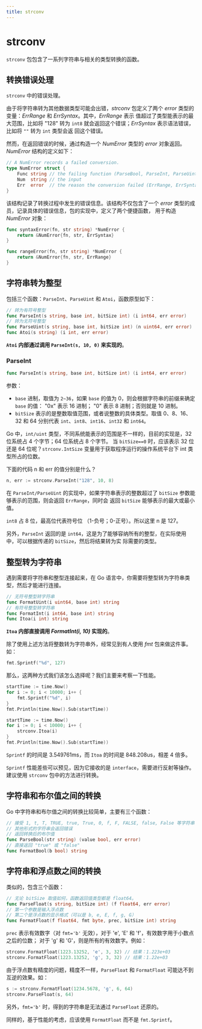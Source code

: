 ```yaml
---
title: strconv
---
```


# strconv

`strconv` 包包含了一系列字符串与相关的类型转换的函数。

## 转换错误处理

`strconv` 中的错误处理。

由于将字符串转为其他数据类型可能会出错，*strconv* 包定义了两个 *error* 类型的变量：*ErrRange* 和 *ErrSyntax*。其中，*ErrRange* 表示
值超过了类型能表示的最大范围，比如将 "128" 转为 `int8` 就会返回这个错误；*ErrSyntax* 表示语法错误，比如将 `""` 转为 `int` 类型会返
回这个错误。

然而，在返回错误的时候，通过构造一个 *NumError* 类型的 *error* 对象返回。*NumError* 结构的定义如下：
```go
// A NumError records a failed conversion.
type NumError struct {
    Func string // the failing function (ParseBool, ParseInt, ParseUint, ParseFloat)
    Num  string // the input
    Err  error  // the reason the conversion failed (ErrRange, ErrSyntax)
}
```

该结构记录了转换过程中发生的错误信息。该结构不仅包含了一个 *error* 类型的成员，记录具体的错误信息，包的实现中，定义了两个便捷函数，
用于构造 *NumError* 对象：
```go
func syntaxError(fn, str string) *NumError {
    return &NumError{fn, str, ErrSyntax}
}

func rangeError(fn, str string) *NumError {
    return &NumError{fn, str, ErrRange}
}
```


## 字符串转为整型

包括三个函数：`ParseInt`、`ParseUint` 和 `Atoi`，函数原型如下：
```go
// 转为有符号整型
func ParseInt(s string, base int, bitSize int) (i int64, err error)
// 转为无符号整型
func ParseUint(s string, base int, bitSize int) (n uint64, err error)
func Atoi(s string) (i int, err error)
```

**`Atoi` 内部通过调用 `ParseInt(s, 10, 0)` 来实现的**。

### ParseInt
```go
func ParseInt(s string, base int, bitSize int) (i int64, err error)
```
参数：
-  `base` 进制，取值为 `2~36`，如果 `base` 的值为 0，则会根据字符串的前缀来确定 `base` 的值：
"0x" 表示 16 进制； "0" 表示 8 进制；否则就是 10 进制。
- `bitSize` 表示的是整数取值范围，或者说整数的具体类型。取值 0、8、16、32 和 64 分别代表 `int`、`int8`、`int16`、`int32`
和 `int64`。

Go 中，`int/uint` 类型，不同系统能表示的范围是不一样的，目前的实现是，32 位系统占 4 个字节；64 位系统占 8 个字节。
当 `bitSize==0` 时，应该表示 32 位还是 64 位呢？`strconv.IntSize` 变量用于获取程序运行的操作系统平台下 int 类型所占的位数。

下面的代码 n 和 err 的值分别是什么？
```go
n, err := strconv.ParseInt("128", 10, 8)
```
	
在 `ParseInt/ParseUint` 的实现中，如果字符串表示的整数超过了 `bitSize` 参数能够表示的范围，则会返回 `ErrRange`，同时会
返回 `bitSize` 能够表示的最大或最小值。

`int8` 占 8 位，最高位代表符号位 （1-负号；0-正号）。所以这里 n 是 127。

另外，`ParseInt` 返回的是 `int64`，这是为了能够容纳所有的整型，在实际使用中，可以根据传递的 `bitSize`，然后将结果转为实
际需要的类型。


## 整型转为字符串

遇到需要将字符串和整型连接起来，在 Go 语言中，你需要将整型转为字符串类型，然后才能进行连接。
```go
// 无符号整型转字符串
func FormatUint(i uint64, base int) string	
// 有符号整型转字符串
func FormatInt(i int64, base int) string	
func Itoa(i int) string
```

**`Itoa` 内部直接调用 *FormatInt(i, 10)* 实现的**。


除了使用上述方法将整数转为字符串外，经常见到有人使用 *fmt* 包来做这件事。如：
```go
fmt.Sprintf("%d", 127)
```

那么，这两种方式我们该怎么选择呢？我们主要来考察一下性能。
```go
startTime := time.Now()
for i := 0; i < 10000; i++ {
    fmt.Sprintf("%d", i)
}   
fmt.Println(time.Now().Sub(startTime))

startTime := time.Now()
for i := 0; i < 10000; i++ {
    strconv.Itoa(i)
}   
fmt.Println(time.Now().Sub(startTime))
```
`Sprintf` 的时间是 3.549761ms，而 `Itoa` 的时间是 848.208us，相差 4 倍多。

`Sprintf` 性能差些可以预见，因为它接收的是 `interface`，需要进行反射等操作。建议使用 `strconv` 包中的方法进行转换。


## 字符串和布尔值之间的转换

Go 中字符串和布尔值之间的转换比较简单，主要有三个函数：
```go
// 接受 1, t, T, TRUE, true, True, 0, f, F, FALSE, false, False 等字符串；
// 其他形式的字符串会返回错误
// 返回转换后的布尔值
func ParseBool(str string) (value bool, err error)
// 直接返回 "true" 或 "false"
func FormatBool(b bool) string
```


## 字符串和浮点数之间的转换

类似的，包含三个函数：
```go
// 无论 bitSize 取值如何，函数返回值类型都是 float64。
func ParseFloat(s string, bitSize int) (f float64, err error)
// 第一个参数是输入浮点数
// 第二个是浮点数的显示格式（可以是 b, e, E, f, g, G）
func FormatFloat(f float64, fmt byte, prec, bitSize int) string
```

`prec` 表示有效数字（对 `fmt='b'` 无效），对于 'e', 'E' 和 'f'，有效数字用于小数点之后的位数；
对于 'g' 和 'G'，则是所有的有效数字。例如：
```go
strconv.FormatFloat(1223.13252, 'e', 3, 32)	// 结果：1.223e+03
strconv.FormatFloat(1223.13252, 'g', 3, 32)	// 结果：1.22e+03
```


由于浮点数有精度的问题，精度不一样，`ParseFloat` 和 `FormatFloat` 可能达不到互逆的效果。如：
```go
s := strconv.FormatFloat(1234.5678, 'g', 6, 64)
strconv.ParseFloat(s, 64)
```

另外，`fmt='b'` 时，得到的字符串是无法通过 `ParseFloat` 还原的。

同样的，基于性能的考虑，应该使用 `FormatFloat` 而不是 `fmt.Sprintf`。
